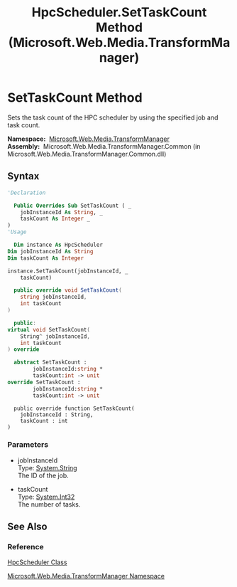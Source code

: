 ﻿---
title: HpcScheduler.SetTaskCount Method  (Microsoft.Web.Media.TransformManager)
TOCTitle: SetTaskCount Method
ms:assetid: M:Microsoft.Web.Media.TransformManager.HpcScheduler.SetTaskCount(System.String,System.Int32)
ms:mtpsurl: https://msdn.microsoft.com/en-us/library/microsoft.web.media.transformmanager.hpcscheduler.settaskcount(v=VS.90)
ms:contentKeyID: 35520945
ms.date: 06/14/2012
mtps_version: v=VS.90
f1_keywords:
- Microsoft.Web.Media.TransformManager.HpcScheduler.SetTaskCount
dev_langs:
- csharp
- jscript
- vb
- FSharp
- cpp
api_location:
- Microsoft.Web.Media.TransformManager.Common.dll
api_name:
- Microsoft.Web.Media.TransformManager.HpcScheduler.SetTaskCount
api_type:
- Managed
topic_type:
- apiref
- kbSyntax
product_family_name: VS
ROBOTS: INDEX,FOLLOW
---

# SetTaskCount Method

Sets the task count of the HPC scheduler by using the specified job and task count.

**Namespace:**  [Microsoft.Web.Media.TransformManager](microsoft-web-media-transformmanager-namespace.md)  
**Assembly:**  Microsoft.Web.Media.TransformManager.Common (in Microsoft.Web.Media.TransformManager.Common.dll)

## Syntax

```vb
'Declaration

  Public Overrides Sub SetTaskCount ( _
    jobInstanceId As String, _
    taskCount As Integer _
)
'Usage

  Dim instance As HpcScheduler
Dim jobInstanceId As String
Dim taskCount As Integer

instance.SetTaskCount(jobInstanceId, _
    taskCount)
```

```csharp
  public override void SetTaskCount(
    string jobInstanceId,
    int taskCount
)
```

```cpp
  public:
virtual void SetTaskCount(
    String^ jobInstanceId, 
    int taskCount
) override
```

``` fsharp
  abstract SetTaskCount : 
        jobInstanceId:string * 
        taskCount:int -> unit 
override SetTaskCount : 
        jobInstanceId:string * 
        taskCount:int -> unit 
```

```jscript
  public override function SetTaskCount(
    jobInstanceId : String, 
    taskCount : int
)
```

### Parameters

  - jobInstanceId  
    Type: [System.String](https://msdn.microsoft.com/library/s1wwdcbf)  
    The ID of the job.  

<!-- end list -->

  - taskCount  
    Type: [System.Int32](https://msdn.microsoft.com/library/td2s409d)  
    The number of tasks.  

## See Also

### Reference

[HpcScheduler Class](hpcscheduler-class-microsoft-web-media-transformmanager.md)

[Microsoft.Web.Media.TransformManager Namespace](microsoft-web-media-transformmanager-namespace.md)

